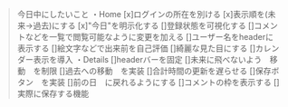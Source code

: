 >今日中にしたいこと
・Home
[x]ログインの所在を別ける
[x]表示順を(未来→過去)にする
[x]"今日"を明示化する
[]登録状態を可視化する
[]コメントなどを一覧で閲覧可能なように変更を加える
[]ユーザー名をheaderに表示する
[]絵文字などで出来前を自己評価
[]綺麗な見た目にする
[]カレンダー表示を導入
・Details
[]headerバーを固定
[]未来に飛べないよう　移動　を制限
[]過去への移動　を実装
[]合計時間の更新を遅らせる
[]保存ボタン　を実装
[]前の日　に戻れるようにする
[]コメントの枠を表示する
[]実際に保存する機能 





